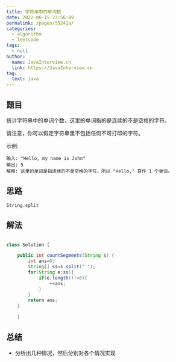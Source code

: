 ```yaml
---
title: 字符串中的单词数
date: 2022-06-15 23:56:09
permalink: /pages/55241a/
categories: 
  - algorithm
  - leetcode
tags: 
  - null
author: 
  name: JavaInterview.cn
  link: https://JavaInterview.cn
tag: 
  text: java
---
```


## 题目
统计字符串中的单词个数，这里的单词指的是连续的不是空格的字符。

请注意，你可以假定字符串里不包括任何不可打印的字符。

示例:

    输入: "Hello, my name is John"
    输出: 5
    解释: 这里的单词是指连续的不是空格的字符，所以 "Hello," 算作 1 个单词。



## 思路

    String.split
 
## 解法
```java

class Solution {

    public int countSegments(String s) {
        int ans=0;
        String[] ss=s.split(" ");
        for(String e:ss){
            if(e.length()!=0){
                ++ans;
            }
        }
        return ans;
    }
    
    }

```

## 总结

- 分析出几种情况，然后分别对各个情况实现 
